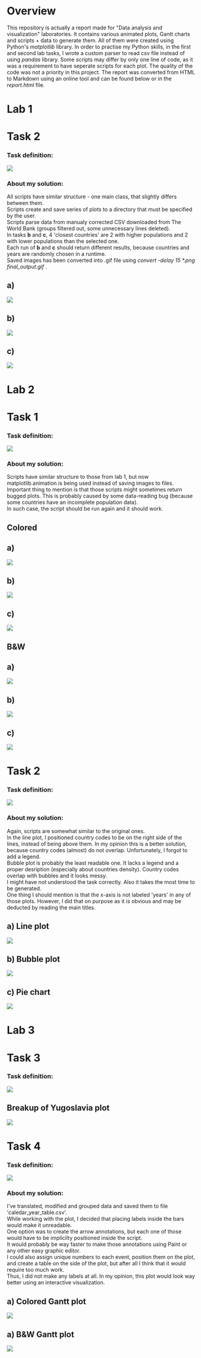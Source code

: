 # Overview  
This repository is actually a report made for "Data analysis and visualization" laboratories. It contains various animated plots, Gantt charts and scripts + data to generate them. All of them were created using Python's *matplotlib* library. In order to practise my Python skills, in the first and second lab tasks, I wrote a custom parser to read csv file instead of using *pandas* library. Some scripts may differ by only one line of code, as it was a requirement to have seperate scripts for each plot. The quality of the code was not a priority in this project. The report was converted from HTML to Markdown using an online tool and can be found below or in the *report.html* file. 
   
   
   

Lab 1
=====

Task 2
======

### Task definition:

![](lab_1_task_2.png)

### About my solution:

All scripts have similar structure - one main class, that slightly differs between them.  
Scripts create and save series of plots to a directory that must be specified by the user.  
Scripts parse data from manualy corrected CSV downloaded from The World Bank (groups filtered out, some unnecessary lines deleted).  
In tasks **b** and **c**, 4 'closest countries' are 2 with higher populations and 2 with lower populations than the selected one.  
Each run of **b** and **c** should return different results, because countries and years are randomly chosen in a runtime.  
Saved images has been converted into .gif file using _convert -delay 15 \*.png final\_output.gif_ .

a)
--

![](plots/a_lab_1.gif)

b)
--

![](plots/b_lab_1.gif)

c)
--

![](plots/c_lab_1.gif)

Lab 2
=====

Task 1
======

### Task definition:

![](lab_2_task_1.png)

### About my solution:

Scripts have similar structure to those from lab 1, but now matplotlib.animation is being used instead of saving images to files. Important thing to mention is that those scripts might sometimes return bugged plots. This is probably caused by some data-reading bug (because some countries have an incomplete population data).  
In such case, the script should be run again and it should work.

Colored
-------

a)
--

![](plots/a_final_colored.gif)

b)
--

![](plots/b_final_colored.gif)

c)
--

![](plots/c_final_colored.gif)

B&W
---

a)
--

![](plots/a_final_bw.gif)

b)
--

![](plots/b_final_bw.gif)

c)
--

![](plots/c_final_bw.gif)

Task 2
======

### Task definition:

![](lab_2_task_2.png)

### About my solution:

Again, scripts are somewhat similar to the original ones.  
In the line plot, I positioned country codes to be on the right side of the lines, instead of being above them. In my opinion this is a better solution, because country codes (almost) do not overlap. Unfortunately, I forgot to add a legend.  
Bubble plot is probably the least readable one. It lacks a legend and a proper desription (especially about countries density). Country codes overlap with bubbles and it looks messy.  
I might have not understood the task correctly. Also it takes the most time to be generated.  
One thing I should mention is that the x-axis is not labeled 'years' in any of those plots. However, I did that on purpose as it is obvious and may be deducted by reading the main titles.

a) Line plot
------------

![](plots/a_final_line.gif)

b) Bubble plot
--------------

![](plots/b_final_bubble.gif)

c) Pie chart
------------

![](plots/c_final_pie.gif)

Lab 3
=====

Task 3
======

### Task definition:

![](lab_3_task_3.png)

Breakup of Yugoslavia plot
--------------------------

![](plots/slowed_down.gif)

Task 4
======

### Task definition:

![](lab_3_task_4.png)

### About my solution:

I've translated, modified and grouped data and saved them to file 'caledar\_year\_table.csv'.  
While working with the plot, I decided that placing labels inside the bars would make it unreadable.  
One option was to create the arrow annotations, but each one of those would have to be implicilty positioned inside the script.  
It would probably be way faster to make those annotations using Paint or any other easy graphic editor.  
I could also assign unique numbers to each event, position them on the plot, and create a table on the side of the plot, but after all I think that it would require too much work.  
Thus, I did not make any labels at all. In my opinion, this plot would look way better using an interactive visualization.  

a) Colored Gantt plot
---------------------

![](plots/gannt_plot_colored.png)

a) B&W Gantt plot
-----------------

![](plots/gannt_plot_black_white.png)

